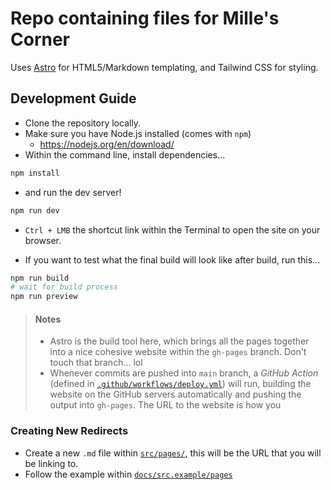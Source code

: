 # Repo containing files for Mille's Corner

Uses [Astro](https://docs.astro.build/en/getting-started/) for HTML5/Markdown templating, and Tailwind CSS for styling.

## Development Guide

- Clone the repository locally.
- Make sure you have Node.js installed (comes with `npm`)
  - https://nodejs.org/en/download/
- Within the command line, install dependencies...

```bash
npm install
```

- and run the dev server!

```bash
npm run dev
```

- `Ctrl + LMB` the shortcut link within the Terminal to open the site on your browser.

- If you want to test what the final build will look like after build, run this...

```bash
npm run build
# wait for build process
npm run preview
```

> #### Notes
>
> - Astro is the build tool here, which brings all the pages together into a nice cohesive website within the `gh-pages` branch. Don't touch that branch... lol
> - Whenever commits are pushed into `main` branch, a _GitHub Action_ (defined in [`.github/workflows/deploy.yml`](.github/workflows/deploy.yml)) will run, building the website on the GitHub servers automatically and pushing the output into `gh-pages`. The URL to the website is how you

### Creating New Redirects

- Create a new `.md` file within [`src/pages/`](src/pages), this will be the URL that you will be linking to.
- Follow the example within [`docs/src.example/pages`](docs/src.example/pages)
